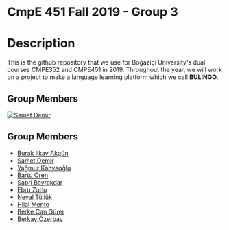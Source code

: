 # CmpE 451 Fall 2019 - Group 3

# Description

This is the github repository that we use for Boğaziçi University's dual courses CMPE352 and CMPE451 in 2019. Throughout the year, we will work on a project to make a language learning platform which we call **BULINGO**. 


## Group Members
[![Samet Demir](https://avatars0.githubusercontent.com/u/18217607?s=460&v=4)](https://github.com/bounswe/bounswe2019group3/wiki/Samet-Demir) 

## Group Members
* [Burak İlkay Akgün](https://github.com/bounswe/bounswe2019group3/wiki/Burak-İlkay-Akgün)
* [Samet Demir](https://github.com/bounswe/bounswe2019group3/wiki/Samet-Demir)
* [Yağmur Kahyaoğlu](https://github.com/bounswe/bounswe2019group3/wiki/Yağmur-Kahyaoğlu)
* [Bartu Ören](https://github.com/bounswe/bounswe2019group3/wiki/Bartu-Ören)
* [Sabri Bayrakdar](https://github.com/bounswe/bounswe2019group3/wiki/Sabri-Bayrakdar)
* [Ebru Zorlu](https://github.com/bounswe/bounswe2019group3/wiki/Ebru-Zorlu)
* [Neval Tüllük](https://github.com/bounswe/bounswe2019group3/wiki/Neval-Tüllük)
* [Hilal Mente](https://github.com/bounswe/bounswe2019group3/wiki/Hilal-Mente)
* [Berke Can Gürer](https://github.com/bounswe/bounswe2019group3/wiki/Berke-Can-Gürer)
* [Berkay Özerbay](https://github.com/bounswe/bounswe2019group3/wiki/Berkay-Özerbay)
